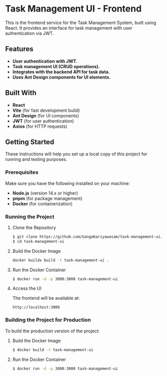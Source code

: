 # Task Management UI - Frontend

This is the frontend service for the Task Management System, built using React. It provides an interface for task management with user authentication via JWT.

## Features

- **User authentication with JWT.**
- **Task management UI (CRUD operations).**
- **Integrates with the backend API for task data.**
- **Uses Ant Design components for UI elements.**

## Built With

- **React**
- **Vite** (for fast development build)
- **Ant Design** (for UI components)
- **JWT** (for user authentication)
- **Axios** (for HTTP requests)

## Getting Started

These instructions will help you set up a local copy of this project for running and testing purposes.

### Prerequisites

Make sure you have the following installed on your machine:

- **Node.js** (version 14.x or higher)
- **pnpm** (for package management)
- **Docker** (for containerization)

### Running the Project

1. Clone the Repository

    ```bash
    $ git clone https://github.com/GangaKariyawasam/task-management-ui.git
    $ cd task-management-ui
    ```

2. Build the Docker Image
    ```bash
   docker buildx build -t task-management-ui .
   ```

3. Run the Docker Container

    ```bash
    $ docker run -d -p 3000:3000 task-management-ui
    ```

4. Access the UI

    The frontend will be available at:

    ```
    http://localhost:3000
    ```

### Building the Project for Production

To build the production version of the project:

1. Build the Docker Image
    ```bash
   $ docker build -t task-management-ui
   ```

2. Run the Docker Container

    ```bash
    $ docker run -d -p 3000:3000 task-management-ui
    ```
